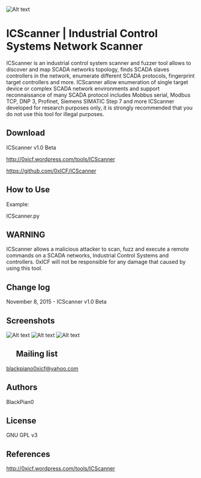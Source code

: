 ![Alt text](https://0xicf.files.wordpress.com/2015/11/banner.jpg "ICScanner - Industrial Control Systems Network Scanner ")




ICScanner | Industrial Control Systems Network Scanner
============
ICScanner is an industrial control system scanner and fuzzer tool allows to discover and map SCADA networks topology, finds SCADA slaves controllers in the network, enumerate different SCADA protocols, fingerprint target controllers and more.
ICScanner allow enumeration of single target device or complex SCADA network environments and support reconnaissance of many SCADA protocol includes Mobbus serial, Modbus TCP, DNP 3, Profinet, Siemens SIMATIC Step 7 and more
ICScanner developed for research purposes only, it is strongly recommended that you do not use this tool for illegal purposes. 




Download
-
ICScanner v1.0 Beta

http://0xicf.wordpress.com/tools/ICScanner

https://github.com/0xICF/ICScanner


How to Use
-

Example:

ICScanner.py


WARNING
-
ICScanner allows a malicious attacker to scan, fuzz and execute a remote commands on a SCADA networks, Industrial Control Systems and controllers. 
0xICF will not be responsible for any damage that caused by using this tool.



Change log
-
November 8, 2015 - ICScanner v1.0 Beta


Screenshots
- 

![Alt text](https://0xicf.files.wordpress.com/2015/11/icscanner1.jpg "ICScanner - Industrial Control Systems Network Scanner ")
![Alt text](https://0xicf.files.wordpress.com/2015/11/icscanner2.jpg "ICScanner - Industrial Control Systems Network Scanner ")
![Alt text](https://0xicf.files.wordpress.com/2015/11/icscanner3.jpg "ICScanner - Industrial Control Systems Network Scanner ")



 
Mailing list
-
blackpiano0xicf@yahoo.com

Authors
-

BlackPian0


License
-
GNU GPL v3

References
-
http://0xicf.wordpress.com/tools/ICScanner


